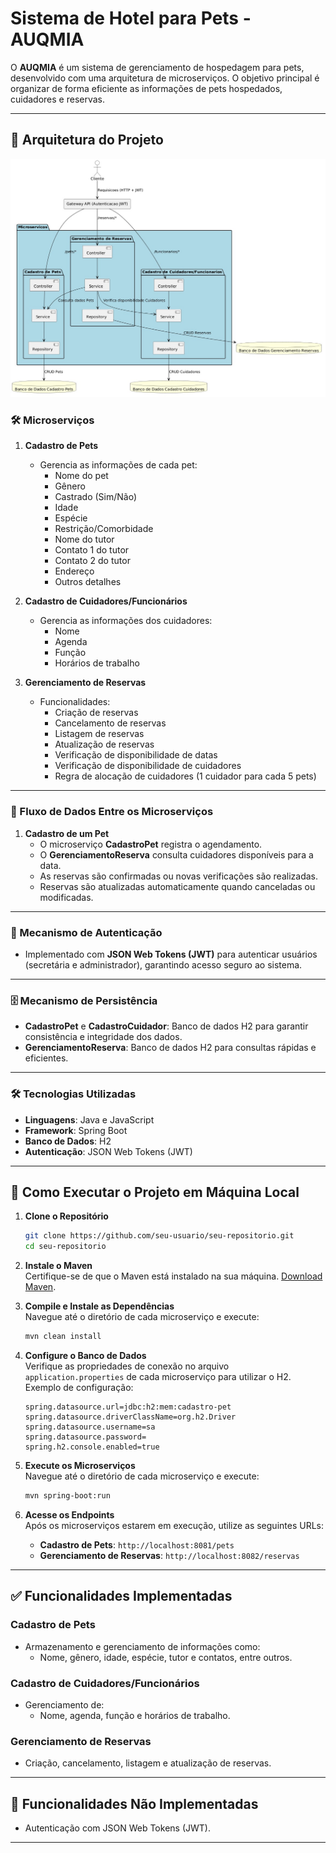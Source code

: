 # Sistema de Hotel para Pets - AUQMIA

O **AUQMIA** é um sistema de gerenciamento de hospedagem para pets, desenvolvido com uma arquitetura de microserviços. O objetivo principal é organizar de forma eficiente as informações de pets hospedados, cuidadores e reservas.

---

## 📐 Arquitetura do Projeto

![Diagrama da arquitetura](./arquitetura.jpeg)

### 🛠️ Microserviços

1. **Cadastro de Pets**
   - Gerencia as informações de cada pet:
     - Nome do pet
     - Gênero
     - Castrado (Sim/Não)
     - Idade
     - Espécie
     - Restrição/Comorbidade
     - Nome do tutor
     - Contato 1 do tutor
     - Contato 2 do tutor
     - Endereço
     - Outros detalhes

2. **Cadastro de Cuidadores/Funcionários**
   - Gerencia as informações dos cuidadores:
     - Nome
     - Agenda
     - Função
     - Horários de trabalho

3. **Gerenciamento de Reservas**
   - Funcionalidades:
     - Criação de reservas
     - Cancelamento de reservas
     - Listagem de reservas
     - Atualização de reservas
     - Verificação de disponibilidade de datas
     - Verificação de disponibilidade de cuidadores
     - Regra de alocação de cuidadores (1 cuidador para cada 5 pets)

---

### 🔄 Fluxo de Dados Entre os Microserviços

1. **Cadastro de um Pet**
   - O microserviço **CadastroPet** registra o agendamento.
   - O **GerenciamentoReserva** consulta cuidadores disponíveis para a data.
   - As reservas são confirmadas ou novas verificações são realizadas.
   - Reservas são atualizadas automaticamente quando canceladas ou modificadas.

---

### 🔑 Mecanismo de Autenticação

- Implementado com **JSON Web Tokens (JWT)** para autenticar usuários (secretária e administrador), garantindo acesso seguro ao sistema.

---

### 🗄️ Mecanismo de Persistência

- **CadastroPet** e **CadastroCuidador**: Banco de dados H2 para garantir consistência e integridade dos dados.
- **GerenciamentoReserva**: Banco de dados H2 para consultas rápidas e eficientes.

---

### 🛠️ Tecnologias Utilizadas

- **Linguagens**: Java e JavaScript
- **Framework**: Spring Boot
- **Banco de Dados**: H2
- **Autenticação**: JSON Web Tokens (JWT)

---

## 🚀 Como Executar o Projeto em Máquina Local

1. **Clone o Repositório**  
   ```bash
   git clone https://github.com/seu-usuario/seu-repositorio.git
   cd seu-repositorio
   ```

2. **Instale o Maven**  
   Certifique-se de que o Maven está instalado na sua máquina. [Download Maven](https://maven.apache.org/download.cgi).

3. **Compile e Instale as Dependências**  
   Navegue até o diretório de cada microserviço e execute:  
   ```bash
   mvn clean install
   ```

4. **Configure o Banco de Dados**  
   Verifique as propriedades de conexão no arquivo `application.properties` de cada microserviço para utilizar o H2.  
   Exemplo de configuração:
   ```properties
   spring.datasource.url=jdbc:h2:mem:cadastro-pet
   spring.datasource.driverClassName=org.h2.Driver
   spring.datasource.username=sa
   spring.datasource.password=
   spring.h2.console.enabled=true
   ```

5. **Execute os Microserviços**  
   Navegue até o diretório de cada microserviço e execute:  
   ```bash
   mvn spring-boot:run
   ```

6. **Acesse os Endpoints**  
   Após os microserviços estarem em execução, utilize as seguintes URLs:  
   - **Cadastro de Pets**: `http://localhost:8081/pets`
   - **Gerenciamento de Reservas**: `http://localhost:8082/reservas`

---

## ✅ Funcionalidades Implementadas

### **Cadastro de Pets**
- Armazenamento e gerenciamento de informações como:
  - Nome, gênero, idade, espécie, tutor e contatos, entre outros.

### **Cadastro de Cuidadores/Funcionários**
- Gerenciamento de:
  - Nome, agenda, função e horários de trabalho.

### **Gerenciamento de Reservas**
- Criação, cancelamento, listagem e atualização de reservas.

---

## 🚧 Funcionalidades Não Implementadas

- Autenticação com JSON Web Tokens (JWT).

---